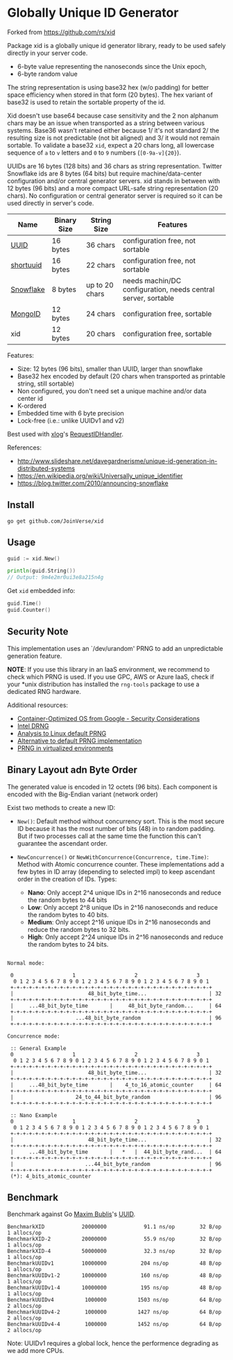 # Globally Unique ID Generator

Forked from https://github.com/rs/xid

Package xid is a globally unique id generator library, ready to be used safely directly in your server code.

- 6-byte value representing the nanoseconds since the Unix epoch,
- 6-byte random value

The string representation is using base32 hex (w/o padding) for better space efficiency
when stored in that form (20 bytes). The hex variant of base32 is used to retain the
sortable property of the id.

Xid doesn't use base64 because case sensitivity and the 2 non alphanum chars may be an
issue when transported as a string between various systems. Base36 wasn't retained either
because 1/ it's not standard 2/ the resulting size is not predictable (not bit aligned)
and 3/ it would not remain sortable. To validate a base32 `xid`, expect a 20 chars long,
all lowercase sequence of `a` to `v` letters and `0` to `9` numbers (`[0-9a-v]{20}`).

UUIDs are 16 bytes (128 bits) and 36 chars as string representation. Twitter Snowflake
ids are 8 bytes (64 bits) but require machine/data-center configuration and/or central
generator servers. xid stands in between with 12 bytes (96 bits) and a more compact
URL-safe string representation (20 chars). No configuration or central generator server
is required so it can be used directly in server's code.

| Name        | Binary Size | String Size    | Features
|-------------|-------------|----------------|----------------
| [UUID]      | 16 bytes    | 36 chars       | configuration free, not sortable
| [shortuuid] | 16 bytes    | 22 chars       | configuration free, not sortable
| [Snowflake] | 8 bytes     | up to 20 chars | needs machin/DC configuration, needs central server, sortable
| [MongoID]   | 12 bytes    | 24 chars       | configuration free, sortable
| xid         | 12 bytes    | 20 chars       | configuration free, sortable

[UUID]: https://en.wikipedia.org/wiki/Universally_unique_identifier
[shortuuid]: https://github.com/stochastic-technologies/shortuuid
[Snowflake]: https://blog.twitter.com/2010/announcing-snowflake
[MongoID]: https://docs.mongodb.org/manual/reference/object-id/

Features:

- Size: 12 bytes (96 bits), smaller than UUID, larger than snowflake
- Base32 hex encoded by default (20 chars when transported as printable string, still sortable)
- Non configured, you don't need set a unique machine and/or data center id
- K-ordered
- Embedded time with 6 byte precision
- Lock-free (i.e.: unlike UUIDv1 and v2)

Best used with [xlog](https://github.com/rs/xlog)'s
[RequestIDHandler](https://godoc.org/github.com/rs/xlog#RequestIDHandler).

References:

- http://www.slideshare.net/davegardnerisme/unique-id-generation-in-distributed-systems
- https://en.wikipedia.org/wiki/Universally_unique_identifier
- https://blog.twitter.com/2010/announcing-snowflake

## Install

    go get github.com/JoinVerse/xid

## Usage

```go
guid := xid.New()

println(guid.String())
// Output: 9m4e2mr0ui3e8a215n4g
```

Get `xid` embedded info:

```go
guid.Time()
guid.Counter()
```

## Security Note

This implementation uses an `/dev/urandom' PRNG to add an unpredictable generation feature.

**NOTE**: If you use this library in an IaaS environment, we recommend to check which PRNG is used. If you use GPC, AWS
or Azure IaaS, check if your *unix distribution has installed the `rng-tools` package to use a dedicated RNG hardware. 

Additional resources:
+ [Container-Optimized OS from Google - Security Considerations](https://www.chromium.org/developers/design-documents/chaps-technical-design#TOC-Security-Considerations)
+ [Intel DRNG](https://software.intel.com/en-us/articles/intel-digital-random-number-generator-drng-software-implementation-guide)
+ [Analysis to Linux default PRNG](http://users.ics.aalto.fi/arock/slides/slides_devrand.pdf)
+ [Alternative to default PRNG implementation](http://www.issihosts.com/haveged/)
+ [PRNG in virtualized environments](http://pages.cs.wisc.edu/~swift/papers/oakland14-rng.pdf)

## Binary Layout adn Byte Order

The generated value is encoded in 12 octets (96 bits). Each component is encoded with the Big-Endian variant
(network order)

Exist two methods to create a new ID:

- `New()`: Default method without concurrency sort. This is the most secure ID because it has the most number of bits
  (48) in to random padding. But if two processes call at the same time the function this can't guarantee the ascendant
  order.

- `NewConcurrence()` or `NewWithConcurrence(Concurrence, time.Time)`: Method with Atomic concurrence counter.
  These implementations add a few bytes in ID array (depending to selected impl) to keep ascendant order in the
  creation of IDs. Types:
  - **Nano**: Only accept 2^4 unique IDs in 2^16 nanoseconds and reduce the random bytes to 44 bits
  - **Low**: Only accept 2^8 unique IDs in 2^16 nanoseconds and reduce the random bytes to 40 bits.
  - **Medium**: Only accept 2^16 unique IDs in 2^16 nanoseconds and reduce the random bytes to 32 bits.
  - **High**: Only accept 2^24 unique IDs in 2^16 nanoseconds and reduce the random bytes to 24 bits.  

```text

Normal mode: 

 0                   1                   2                   3
  0 1 2 3 4 5 6 7 8 9 0 1 2 3 4 5 6 7 8 9 0 1 2 3 4 5 6 7 8 9 0 1
 +-+-+-+-+-+-+-+-+-+-+-+-+-+-+-+-+-+-+-+-+-+-+-+-+-+-+-+-+-+-+-+-+
 |                        48_bit_byte_time...                    | 32
 +-+-+-+-+-+-+-+-+-+-+-+-+-+-+-+-+-+-+-+-+-+-+-+-+-+-+-+-+-+-+-+-+
 |     ...48_bit_byte_time       |     48_bit_byte_random...     | 64
 +-+-+-+-+-+-+-+-+-+-+-+-+-+-+-+-+-+-+-+-+-+-+-+-+-+-+-+-+-+-+-+-+
 |                    ...48_bit_byte_random                      | 96
 +-+-+-+-+-+-+-+-+-+-+-+-+-+-+-+-+-+-+-+-+-+-+-+-+-+-+-+-+-+-+-+-+

Concurrence mode:

 :: General Example
 0                   1                   2                   3
  0 1 2 3 4 5 6 7 8 9 0 1 2 3 4 5 6 7 8 9 0 1 2 3 4 5 6 7 8 9 0 1
 +-+-+-+-+-+-+-+-+-+-+-+-+-+-+-+-+-+-+-+-+-+-+-+-+-+-+-+-+-+-+-+-+
 |                        48_bit_byte_time...                    | 32
 +-+-+-+-+-+-+-+-+-+-+-+-+-+-+-+-+-+-+-+-+-+-+-+-+-+-+-+-+-+-+-+-+
 |     ...48_bit_byte_time       |    4_to_16_atomic_counter     | 64
 +-+-+-+-+-+-+-+-+-+-+-+-+-+-+-+-+-+-+-+-+-+-+-+-+-+-+-+-+-+-+-+-+
 |                    24_to_44_bit_byte_random                   | 96
 +-+-+-+-+-+-+-+-+-+-+-+-+-+-+-+-+-+-+-+-+-+-+-+-+-+-+-+-+-+-+-+-+

 :: Nano Example
 0                   1                   2                   3
  0 1 2 3 4 5 6 7 8 9 0 1 2 3 4 5 6 7 8 9 0 1 2 3 4 5 6 7 8 9 0 1
 +-+-+-+-+-+-+-+-+-+-+-+-+-+-+-+-+-+-+-+-+-+-+-+-+-+-+-+-+-+-+-+-+
 |                        48_bit_byte_time...                    | 32
 +-+-+-+-+-+-+-+-+-+-+-+-+-+-+-+-+-+-+-+-+-+-+-+-+-+-+-+-+-+-+-+-+
 |     ...48_bit_byte_time       |   *   |  44_bit_byte_rand...  | 64
 +-+-+-+-+-+-+-+-+-+-+-+-+-+-+-+-+-+-+-+-+-+-+-+-+-+-+-+-+-+-+-+-+
 |                       ...44_bit_byte_random                   | 96
 +-+-+-+-+-+-+-+-+-+-+-+-+-+-+-+-+-+-+-+-+-+-+-+-+-+-+-+-+-+-+-+-+
 (*): 4_bits_atomic_counter
```

## Benchmark

Benchmark against Go [Maxim Bublis](https://github.com/satori)'s [UUID](https://github.com/satori/go.uuid).

```
BenchmarkXID        	20000000	        91.1 ns/op	      32 B/op	       1 allocs/op
BenchmarkXID-2      	20000000	        55.9 ns/op	      32 B/op	       1 allocs/op
BenchmarkXID-4      	50000000	        32.3 ns/op	      32 B/op	       1 allocs/op
BenchmarkUUIDv1     	10000000	       204 ns/op	      48 B/op	       1 allocs/op
BenchmarkUUIDv1-2   	10000000	       160 ns/op	      48 B/op	       1 allocs/op
BenchmarkUUIDv1-4   	10000000	       195 ns/op	      48 B/op	       1 allocs/op
BenchmarkUUIDv4     	 1000000	      1503 ns/op	      64 B/op	       2 allocs/op
BenchmarkUUIDv4-2   	 1000000	      1427 ns/op	      64 B/op	       2 allocs/op
BenchmarkUUIDv4-4   	 1000000	      1452 ns/op	      64 B/op	       2 allocs/op
```

Note: UUIDv1 requires a global lock, hence the performence degrading as we add more CPUs.
